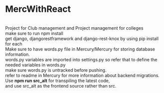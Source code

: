 # MercWithReact

<br>
Project for Club management and Project management for colleges<br>
make sure to run npm install<br>
get django, djangorestframework and django-rest-knox by using pip install for each<br>
Make sure to have words.py file in Mercury/Mercury for storing database information.<br>
words.py variables are imported into settings.py so refer that to define the needed variables in words.py<br>
make sure words.py is untracked before pushing.<br>
refer to readme in Mercury for more information about backend migrations.<br>
Use <b>npm run src_alt</b> for transpiling the latest code,<br>
and use src_alt as the frontend source rather than src.
